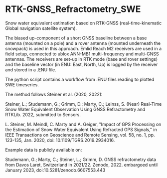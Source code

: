 # RTK-GNSS_Refractometry_SWE

Snow water equivalent estimation based on RTK-GNSS (real-time-kinematic Global navigation satellite system).

The biased up-component of a short GNSS baseline between a base antenna (mounted on a pole) and a rover antenna (mounted underneath the snowpack) is used in this approach. Emlid Reach M2 receivers are used in a field setup, connected to ublox ANN-MB1 multi-frequency and multi-GNSS antennas. The receivers are set-up in RTK mode (base and rover settings) and the baseline vector (in ENU: East, North, Up) is logged by the receiver and stored in a .ENU file.

The python script contains a workflow from .ENU files reading to plotted SWE timeseries.


The method follows Steiner et al. (2020, 2022):

Steiner, L.; Studemann, G.; Grimm, D.; Marty, C.; Leinss, S. (Near) Real-Time Snow Water Equivalent Observation Using GNSS Refractometry and RTKLib. 2022, submitted to Sensors.

L. Steiner, M. Meindl, C. Marty and A. Geiger, "Impact of GPS Processing on the Estimation of Snow Water Equivalent Using Refracted GPS Signals," in IEEE Transactions on Geoscience and Remote Sensing, vol. 58, no. 1, pp. 123-135, Jan. 2020, doi: 10.1109/TGRS.2019.2934016.

Example data is publicly available on:

Studemann, G.; Marty, C.; Steiner, L.; Grimm, D. GNSS refractometry data from Davos Laret, Switzerland in 2021/22. Zenodo, 2022. embargoed until January 2023, doi:10.5281/zenodo.6607553.443

